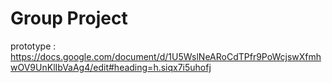 
# Group Project

prototype : 
https://docs.google.com/document/d/1U5WslNeARoCdTPfr9PoWcjswXfmhwOV9UnKlIbVaAg4/edit#heading=h.siqx7i5uhofj



